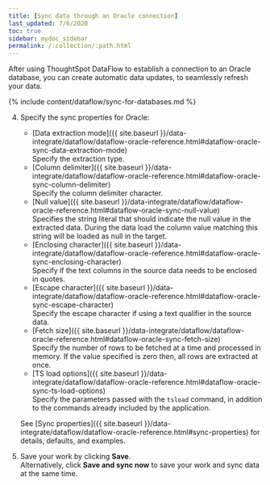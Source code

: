 ```yaml
---
title: [Sync data through an Oracle connection]
last_updated: 7/6/2020
toc: true
sidebar: mydoc_sidebar
permalink: /:collection/:path.html
---
```

After using ThoughtSpot DataFlow to establish a connection to an Oracle database, you can create automatic data updates, to seamlessly refresh your data.

{% include content/dataflow/sync-for-databases.md %}

4. Specify the sync properties for Oracle:

   <!--![Enter connection details]({{ site.baseurl }}/images/dataflow-oracle-sync.png "Enter connection details")-->

   * [Data extraction mode]({{ site.baseurl }}/data-integrate/dataflow/dataflow-oracle-reference.html#dataflow-oracle-sync-data-extraction-mode)<br/>Specify the extraction type.
   * [Column delimiter]({{ site.baseurl }}/data-integrate/dataflow/dataflow-oracle-reference.html#dataflow-oracle-sync-column-delimiter)<br/>Specify the column delimiter character.
   * [Null value]({{ site.baseurl }}/data-integrate/dataflow/dataflow-oracle-reference.html#dataflow-oracle-sync-null-value)<br/>Specifies the string literal that should indicate the null value in the extracted data. During the data load the column value matching this string will be loaded as null in the target.
   * [Enclosing character]({{ site.baseurl }}/data-integrate/dataflow/dataflow-oracle-reference.html#dataflow-oracle-sync-enclosing-character)<br/>Specify if the text columns in the source data needs to be enclosed in quotes.
   * [Escape character]({{ site.baseurl }}/data-integrate/dataflow/dataflow-oracle-reference.html#dataflow-oracle-sync-escape-character)<br/>Specify the escape character if using a text qualifier in the source data.
   * [Fetch size]({{ site.baseurl }}/data-integrate/dataflow/dataflow-oracle-reference.html#dataflow-oracle-sync-fetch-size)<br/>Specify the number of rows to be fetched at a time and processed in memory. If the value specified is zero then, all rows are extracted at once.
   * [TS load options]({{ site.baseurl }}/data-integrate/dataflow/dataflow-oracle-reference.html#dataflow-oracle-sync-ts-load-options)<br/>Specify the parameters passed with the <code>tsload</code> command, in addition to the commands already included by the application.

   See [Sync properties]({{ site.baseurl }}/data-integrate/dataflow/dataflow-oracle-reference.html#sync-properties) for details, defaults, and examples.

5. Save your work by clicking **Save**.<br/>Alternatively, click **Save and sync now** to save your work and sync data at the same time.
